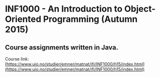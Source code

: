 # INF1000 - An Introduction to Object-Oriented Programming (Autumn 2015)
## Course assignments written in Java.

Course link: [https://www.uio.no/studier/emner/matnat/ifi/INF1000/h15/index.html](https://www.uio.no/studier/emner/matnat/ifi/INF1000/h15/index.html)